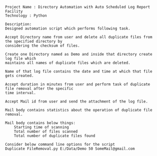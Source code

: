 

	Project Name : Directory Automation with Auto Scheduled Log Report Facility
  	Technology : Python
  
	Description:
	Designed automation script which performs following task.
 
	Accept Directory name from user and delete all duplicate files from the specified directory by
	considering the checksum of files.

	Create one Directory named as Demo and inside that directory create log file which 
	maintains all names of duplicate files which are deleted.

	Name of that log file contains the date and time at which that file gets created.

	Accept duration in minutes from user and perform task of duplicate file removal after the specific 
	time interval.

	Accept Mail id from user and send the attachment of the log file.

	Mail body contains statistics about the operation of duplicate file removal.

	Mail body contains below things:
		Starting time of scanning
		Total number of files scanned
		Total number of duplicate files found

	Consider below command line options for the script
	Duplicate FileRemoval.py E:/Data/Demo 50 SomeMail@gmail.com
